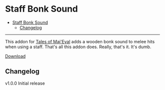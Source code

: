 # Staff Bonk Sound

- [Staff Bonk Sound](#staff-bonk-sound)
  - [Changelog](#changelog)

---

This addon for [Tales of Maj'Eyal](https://te4.org/) adds a wooden bonk sound to melee hits when using a staff. That's all this addon does. Really, that's it. It's dumb.

[Download](https://te4.org/games/addons/tome/staffbonksound)

## Changelog

v1.0.0
Initial release
